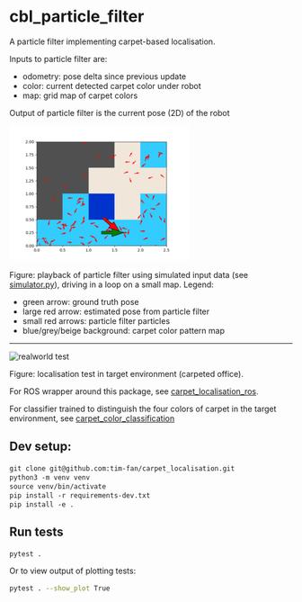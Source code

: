 # cbl_particle_filter

A particle filter implementing carpet-based localisation.

Inputs to particle filter are:
* odometry: pose delta since previous update
* color: current detected carpet color under robot
* map: grid map of carpet colors

Output of particle filter is the current pose (2D) of the robot

![simulation_playback](docs/source/_static/simulation_playback.gif)

Figure: playback of particle filter using simulated input data (see [simulator.py](./cbl_particle_filter/simulator.py)), driving in a loop on a small map. Legend:
* green arrow: ground truth pose
* large red arrow: estimated pose from particle filter
* small red arrows: particle filter particles
* blue/grey/beige background: carpet color pattern map

---

![realworld test](docs/source/_static/office_drive.gif)

Figure: localisation test in target environment (carpeted office).

For ROS wrapper around this package, see [carpet_localisation_ros](https://github.com/tim-fan/carpet_localisation_ros).

For classifier trained to distinguish the four colors of carpet in the target environment, see [carpet_color_classification](https://github.com/tim-fan/carpet_color_classification)

## Dev setup:

```
git clone git@github.com:tim-fan/carpet_localisation.git
python3 -m venv venv
source venv/bin/activate
pip install -r requirements-dev.txt
pip install -e .
```

## Run tests
```bash
pytest .
```
Or to view output of plotting tests:
```bash
pytest . --show_plot True
```